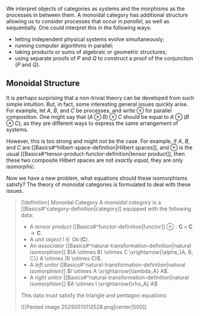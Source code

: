 We interpret objects of categories as systems and the morphisms as the processes in between them. A monoidal category has additional structure allowing us to consider processes that occur in *parallel*, as well as sequentially. One could interpret this in the following ways:
- letting independent physical systems evolve simultaneously;
- running computer algorithms in parallel;
- taking products or sums of algebraic or geometric structures;
- using separate proofs of $P$ and $Q$ to construct a proof of the conjunction ($P$ and $Q$).

## Monoidal Structure

It is perhaps surprising that a non-trivial theory can be developed from such simple intuition. But, in fact, some interesting general issues quickly arise. For example, let $A$, $B$, and $C$ be processes, and write $\otimes$ for parallel composition. One might say that $(A \otimes B) \otimes C$ should be equal to $A \otimes (B \otimes C)$, as they are different ways to express the same arrangement of systems. 

However, this is too strong and might not be the case. For example, if $A$, $B$, and $C$ are [[Basics#^hilbert-space-definition|Hilbert spaces]], and $\otimes$ is the usual [[Basics#^tensor-product-functor-definition|tensor product]], then these two composite Hilbert spaces are not *exactly equal*, they are only *isomorphic*. 

Now we have a new problem, what equations should these isomorphisms satisfy? The theory of monoidal categories is formulated to deal with these issues.

>[!definition] Monoidal Category
>A *monoidal category* is a [[Basics#^category-definition|category]] equipped with the following data:
>- A *tensor product* [[Basics#^functor-definition|functor]] $\otimes: \textbf{C} \times \textbf{C} \to \textbf{C}$.
>- A *unit object* $I \in \operatorname{Ob}(\textbf{C})$.
>- An *associator* [[Basics#^natural-transformation-definition|natural isomorphism]] $(A \otimes B) \otimes C \xrightarrow{\alpha_{A, B, C}} A \otimes (B \otimes C)$.
>- A *left unitor* [[Basics#^natural-transformation-definition|natural isomorphism]] $I \otimes A \xrightarrow{\lambda_A} A$.
>- A *right unitor* [[Basics#^natural-transformation-definition|natural isomorphism]] $A \otimes I \xrightarrow{\rho_A} A$ 
>
>This data must satisfy the triangle and pentagon equations:
>
>![[Pasted image 20250513112528.png|center|500]]



